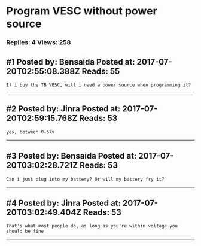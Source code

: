 # Program VESC without power source

### Replies: 4 Views: 258

## \#1 Posted by: Bensaida Posted at: 2017-07-20T02:55:08.388Z Reads: 55

```
If i buy the TB VESC, will i need a power source when programming it?
```

---
## \#2 Posted by: Jinra Posted at: 2017-07-20T02:59:15.768Z Reads: 53

```
yes, between 8-57v
```

---
## \#3 Posted by: Bensaida Posted at: 2017-07-20T03:02:28.721Z Reads: 53

```
Can i just plug into my battery? Or will my battery fry it?
```

---
## \#4 Posted by: Jinra Posted at: 2017-07-20T03:02:49.404Z Reads: 53

```
That's what most people do, as long as you're within voltage you should be fine
```

---
